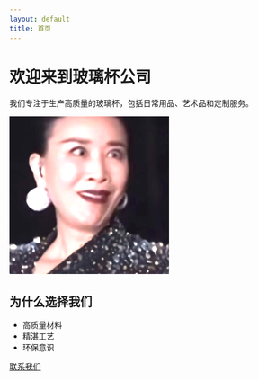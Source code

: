 ```yaml
---
layout: default
title: 首页
---
```


# 欢迎来到玻璃杯公司

我们专注于生产高质量的玻璃杯，包括日常用品、艺术品和定制服务。

![玻璃杯](/assets/images/1.png)

## 为什么选择我们

- 高质量材料
- 精湛工艺
- 环保意识

[联系我们](/contact)